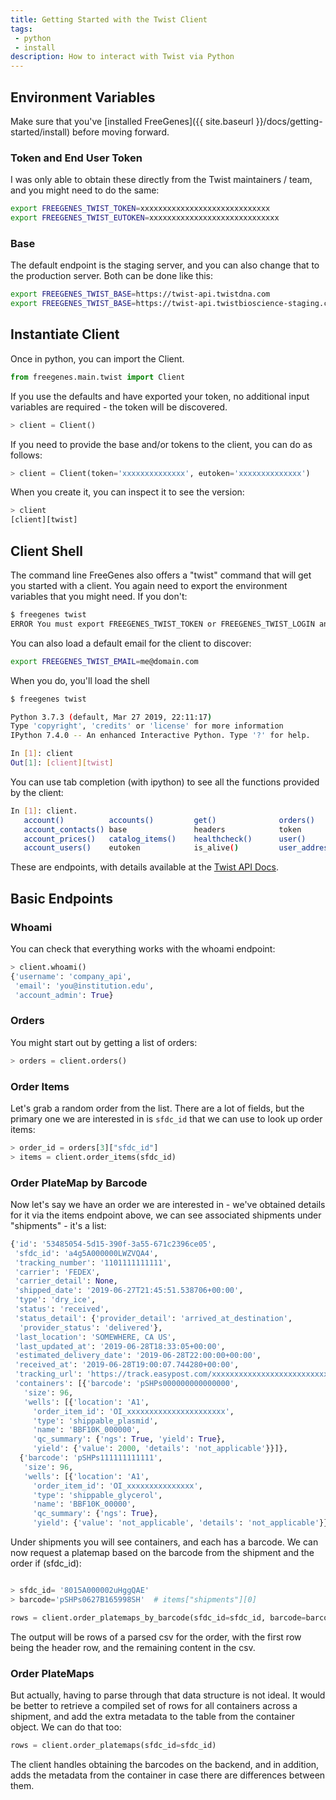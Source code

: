 ```yaml
---
title: Getting Started with the Twist Client
tags: 
 - python
 - install
description: How to interact with Twist via Python
---
```


## Environment Variables

Make sure that you've [installed FreeGenes]({{ site.baseurl }}/docs/getting-started/install)
before moving forward.

### Token and End User Token

I was only able to obtain these directly from the Twist maintainers / team, and
you might need to do the same:

```bash
export FREEGENES_TWIST_TOKEN=xxxxxxxxxxxxxxxxxxxxxxxxxxxxx
export FREEGENES_TWIST_EUTOKEN=xxxxxxxxxxxxxxxxxxxxxxxxxxxxx
```

### Base

The default endpoint is the staging server, and you can also change that
to the production server. Both can be done like this:

```bash
export FREEGENES_TWIST_BASE=https://twist-api.twistdna.com
export FREEGENES_TWIST_BASE=https://twist-api.twistbioscience-staging.com/
```

## Instantiate Client

Once in python, you can import the Client.

```python
from freegenes.main.twist import Client
```

If you use the defaults and have
exported your token, no additional input variables are required - the token
will be discovered.


```python
> client = Client()
```

If you need to provide the base and/or tokens to the client, you can do as follows:

```python
> client = Client(token='xxxxxxxxxxxxxx', eutoken='xxxxxxxxxxxxxx')
```

When you create it, you can inspect it to see the version:

```python
> client                                                                  
[client][twist]
```

## Client Shell

The command line FreeGenes also offers a "twist" command that will get you
started with a client. You again need to export the environment variables
that you might need. If you don't:

```bash
$ freegenes twist
ERROR You must export FREEGENES_TWIST_TOKEN or FREEGENES_TWIST_LOGIN and FREEGENES_TWIST_PASSWORD
```

You can also load a default email for the client to discover:

```bash
export FREEGENES_TWIST_EMAIL=me@domain.com
```

When you do, you'll load the shell

```bash
$ freegenes twist

Python 3.7.3 (default, Mar 27 2019, 22:11:17) 
Type 'copyright', 'credits' or 'license' for more information
IPython 7.4.0 -- An enhanced Interactive Python. Type '?' for help.

In [1]: client                                                                  
Out[1]: [client][twist]
```

You can use tab completion (with ipython) to see all the functions provided by 
the client:

```bash
In [1]: client. 
   account()          accounts()         get()              orders()            
   account_contacts() base               headers            token               
   account_prices()   catalog_items()    healthcheck()      user()             >
   account_users()    eutoken            is_alive()         user_addresses()
```

These are endpoints, with details available at the [Twist API Docs](https://twistapi.docs.apiary.io/#).

## Basic Endpoints

### Whoami

You can check that everything works with the whoami endpoint:

```python
> client.whoami()
{'username': 'company_api',
 'email': 'you@institution.edu',
 'account_admin': True}
```

### Orders

You might start out by getting a list of orders:

```python
> orders = client.orders()
```

### Order Items

Let's grab a random order from the list. There are a lot of fields, but the primary one
we are interested in is `sfdc_id` that we can use to look up order items:

```python
> order_id = orders[3]["sfdc_id"]
> items = client.order_items(sfdc_id)
```

### Order PlateMap by Barcode

Now let's say we have an order we are interested in - we've obtained details for it via the
items endpoint above, we can see associated shipments under "shipments" - it's a list:

```python
{'id': '53485054-5d15-390f-3a55-671c2396ce05',
 'sfdc_id': 'a4g5A000000LWZVQA4',
 'tracking_number': '1101111111111',
 'carrier': 'FEDEX',
 'carrier_detail': None,
 'shipped_date': '2019-06-27T21:45:51.538706+00:00',
 'type': 'dry_ice',
 'status': 'received',
 'status_detail': {'provider_detail': 'arrived_at_destination',
  'provider_status': 'delivered'},
 'last_location': 'SOMEWHERE, CA US',
 'last_updated_at': '2019-06-28T18:33:05+00:00',
 'estimated_delivery_date': '2019-06-28T22:00:00+00:00',
 'received_at': '2019-06-28T19:00:07.744280+00:00',
 'tracking_url': 'https://track.easypost.com/xxxxxxxxxxxxxxxxxxxxxxxxxxxxxxxxxxx',
 'containers': [{'barcode': 'pSHPs000000000000000',
   'size': 96,
   'wells': [{'location': 'A1',
     'order_item_id': 'OI_xxxxxxxxxxxxxxxxxxxxxx',
     'type': 'shippable_plasmid',
     'name': 'BBF10K_000000',
     'qc_summary': {'ngs': True, 'yield': True},
     'yield': {'value': 2000, 'details': 'not_applicable'}}]},
  {'barcode': 'pSHPs111111111111',
   'size': 96,
   'wells': [{'location': 'A1',
     'order_item_id': 'OI_xxxxxxxxxxxxxxx',
     'type': 'shippable_glycerol',
     'name': 'BBF10K_00000',
     'qc_summary': {'ngs': True},
     'yield': {'value': 'not_applicable', 'details': 'not_applicable'}}]}]}
```

Under shipments you will see containers, and each has a barcode. We can 
now request a platemap based on the barcode from the shipment and
the order if (sfdc_id):

```python

> sfdc_id= '8015A000002uHggQAE'
> barcode='pSHPs0627B165998SH'  # items["shipments"][0]

rows = client.order_platemaps_by_barcode(sfdc_id=sfdc_id, barcode=barcode)
```

The output will be rows of a parsed csv for the order, with the first row being
the header row, and the remaining content in the csv.

### Order PlateMaps

But actually, having to parse through that data structure is not ideal. It would
be better to retrieve a compiled set of rows for all containers across a shipment,
and add the extra metadata to the table from the container object. We can do that too:

```python
rows = client.order_platemaps(sfdc_id=sfdc_id)
```

The client handles obtaining the barcodes on the backend, and in addition,
adds the metadata from the container in case there are differences between them.
